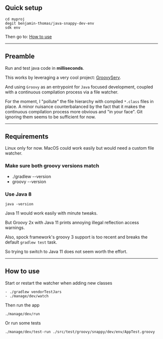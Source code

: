 ## Quick setup

    cd myproj
    degit benjamin-thomas/java-snappy-dev-env
    sdk env

Then go to: [How to use](#how-to-use)

---

## Preamble

Run and test java code in **milliseconds**.

This works by leveraging a very cool project: [GroovyServ](https://kobo.github.io/groovyserv/quickstart.html).

And using `Groovy` as an entrypoint for `Java` focused development, coupled with a continuous compilation process
via a file watcher.

For the moment, I "pollute" the file hierarchy with compiled `*.class` files in place. A minor nuisance
counterbalanced by the fact that it makes the continuous compilation process more obvious and "in your face". Git
ignoring them seems to be sufficient for now.

---

## Requirements

Linux only for now. MacOS could work easily but would need a custom file watcher.

### Make sure both groovy versions match

- ./gradlew --version
- groovy --version

### Use Java 8

    java -version

Java 11 would work easily with minute tweaks.

But Groovy 2x with Java 11 prints annoying illegal reflection access warnings.

Also, spock framework's groovy 3 support is too recent and breaks the default `gradlew test` task.

So trying to switch to Java 11 does not seem worth the effort.

---

## How to use

Start or restart the watcher when adding new classes

    - ./gradlew vendorTestJars
    - ./manage/dev/watch

Then run the app

    ./manage/dev/run

Or run some tests

    ./manage/dev/test-run ./src/test/groovy/snappy/dev/env/AppTest.groovy
